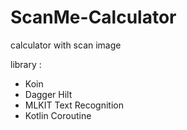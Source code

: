 # ScanMe-Calculator
calculator with scan image

library :
- Koin
- Dagger Hilt
- MLKIT Text Recognition
- Kotlin Coroutine
